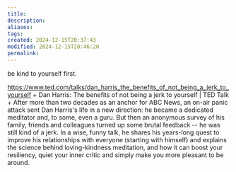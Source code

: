 ```yaml
---
title: 
description: 
aliases: 
tags: 
created: 2024-12-15T20:37:43
modified: 2024-12-15T20:46:20
permalink: 
---
```



be kind to yourself first. 

https://www.ted.com/talks/dan_harris_the_benefits_of_not_being_a_jerk_to_yourself + Dan Harris: The benefits of not being a jerk to yourself | TED Talk + After more than two decades as an anchor for ABC News, an on-air panic attack sent Dan Harris's life in a new direction: he became a dedicated meditator and, to some, even a guru. But then an anonymous survey of his family, friends and colleagues turned up some brutal feedback -- he was still kind of a jerk. In a wise, funny talk, he shares his years-long quest to improve his relationships with everyone (starting with himself) and explains the science behind loving-kindness meditation, and how it can boost your resiliency, quiet your inner critic and simply make you more pleasant to be around.
